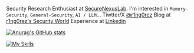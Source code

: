 Security Research Enthusiast at [SecureNexusLab](https://github.com/SecureNexusLab). I'm interested in `Memory-Security`, `General-Security`, `AI / LLM`... Tiwtter/X [@r1ng0rez](x.com/r1ng0rez) Blog at [r1ng0rez's Security World](https://realr1ng0rez.github.io) Experience at [Linkedin](https://www.linkedin.com/) 

[![Anurag's GitHub stats](https://github-readme-stats.vercel.app/api?username=realr1ng0rez)](https://github.com/anuraghazra/github-readme-stats)

[![My Skills](https://skillicons.dev/icons?i=html,python,c,cpp,js,linux,debian,kali,django,docker,github,idea,pycharm,sublime,vscode,npm,php,ps,linkedin,twitter)](https://skillicons.dev)

